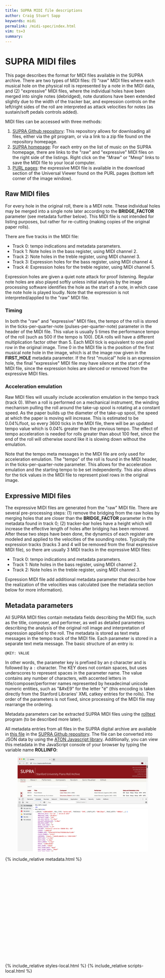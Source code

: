 ```yaml
---
title: SUPRA MIDI file descriptions
author: Craig Stuart Sapp
keywords: midi
permalink: /midi-spec/index.html
vim: ts=3
summary: 
---
```


# SUPRA MIDI files #

This page describes the format for MIDI files available in the
SUPRA archive.  There are two types of MIDI files: (1) "raw" MIDI files
where each musical hole on the physical roll is represented by a
note in the MIDI data, and (2) "expressive" MIDI files, where the individual
holes have been merged into single notes (debridged), note durations have
been extended slightly due to the width of the tracker bar, and expression
controls on the left/right sides of the roll are interpreted as attack
velocities for notes (as sustain/soft pedals controls added).

MIDI files can be accessed with three methods:

<ol>
<li> <a target="_blank" href="https://github.com/pianoroll/SUPRA">SUPRA Github repository</a>: This repository allows for downloading all files, either via the <i>git</i> program, or via a link to a zip file found on the repository homepage. </li>
<li> <a target="_blank" href="/">SUPRA homepage</a>: For each entry on the list of music on the SUPRA homepage, there are links to the "raw" and "expressive" MIDI files on the right side of the listings.  Right click on the "Mraw" or "Mexp" links to save the MIDI file to your local computer. </li>
<li> <a target="_blank" href="https://purl.stanford.edu/zw904vm6502">PURL pages</a>: the expressive MIDI file is available in the download section of the Universal Viewer found on the PURL pages (bottom left corner of the image window).  </li>
</ol>

## Raw MIDI files ##

For every hole in the original roll, there is a MIDI note.  These individual holes
may be merged into a single note later according to the <b>BRIDGE_FACTOR</b> 
parameter (see metadata further below).  This MIDI file is not intended for
listing purposes, but rather for re-cutting (making copies of the original paper
rolls).

There are five tracks in the MIDI file:
<ul>
<li> Track 0: tempo indications and metadata parameters.</li>
<li> Track 1: Note holes in the bass register, using MIDI channel 2.</li>
<li> Track 2: Note holes in the treble register, using MIDI channel 3.</li>
<li> Track 3: Expression holes for the bass register, using MIDI channel 4.</li>
<li> Track 4: Expression holes for the treble register, using MIDI channel 5.</li>
</ul>

Expression holes are given a quiet note attack for proof listening.  Regular
note holes are also played softly unless initial analysis by the image processing
software identifies the hole as the start of a note, in which case the note hole
is played loudly.  Note that the expression is not interpreted/applied 
to the "raw" MIDI file.

### Timing ###

In both the "raw" and "expressive" MIDI files, the tempo of the roll is stored
in the ticks-per-quarter-note (pulses-per-quarter-note) parameter in the 
header of the MIDI file.  This value is usually 5 times the performance tempo
of the roll (such as 500 if the tempo is 100).  DEA rolls will have a different
multiplication factor other than 5.  Each MIDI tick is equivalent to one pixel
row in the original image.  Time 0 in the MIDI file is the position of the
first musical note hole in the image, which is at the image row given 
in the <b>FIRST_HOLE</b> metadata parameter.  If the first "musical" hole is
an expression hole, the final "expressive" MIDI file may have silence 
at the start of the MIDI file, since the expression holes are silenced or 
removed from the expressive MIDI files.

### Acceleration emulation ###

Raw MIDI files will usually include acceleration emulation in the
tempo track (track 0).  When a roll is performed on a mechanical
instrument, the winding mechanism pulling the roll around the take-up
spool is rotating at a constant speed. As the paper builds up the
diameter of the take-up spool, the speed at which the paper is
moving will increase.  This is estimated to be 0.04%/foot, so every
3600 ticks in the MIDI file, there will be an updated tempo value
which is 0.04% greater than the previous tempo.  The effect of tempo
acceleration is needed for rolls greater than about 100 feet, since the
end of the roll will otherwise sound like it is slowing down without
the emulation.

Note that the tempo meta messages in the MIDI file are only used for 
acceleration emulation.  The "tempo" of the roll is found in the MIDI
header, in the ticks-per-quarter-note parameter.  This allows for the
acceleration emulation and the starting tempo to be set independently.
This also allows for the tick values in the MIDI file to represent
pixel rows in the original image.

## Expressive MIDI files ##

The expressive MIDI files are generated from the "raw" MIDI file.  There
are several pre-processing steps: (1) remove the bridging from the raw holes
by merging holes that are closer than the <b>BRIDGE_FACTOR</b> parameter
in the metadata found in track 0; (2) tracker-bar holes have a height which
will increase the effective length of holes after bridging has been removed.
After these two steps have been done, the dynamics of each register are
modeled and applied to the velocities of the sounding notes.  Typically the
expression tracks (tracks 3 and 4 will be removed from the final expressive
MIDI file), so there are usually 3 MIDI tracks in the expressive MIDI files:

<ul>
<li> Track 0: tempo indications and metadata parameters.</li>
<li> Track 1: Note holes in the bass register, using MIDI channel 2.</li>
<li> Track 2: Note holes in the treble register, using MIDI channel 3.</li>
</ul>

Expression MIDI file add additional metadata parameter that describe how
the realization of the velocities was calculated (see the metadata
section below for more information).

## Metadata parameters ##

All SUPRA MIDI files contain metadata fields describing the MIDI
file, such as the title, composer, and performer, as well as detailed
parameters describing the analysis of the original roll image and
interpretation of expression applied to the roll.  The metadata is
stored as text meta messages in the tempo track of the MIDI file.
Each parameter is stored in a separate text meta message.  The basic
structure of an entry is:

```
@KEY: VALUE
```

In other words, the parameter key is prefixed by an `@` character
and is followed by a `:` character.  The KEY does not contain
spaces, but uses underscores to represent spaces in the parameter
name.  The value contains any number of characters, with accented
letters in title/composer/performer names represented by hexadecimal
unicode numeric entities, such as "&#xE9" for the letter "é" (this
encoding is taken directly from the Stanford Libraries' XML catkey
entries for the rolls).  The order of the parameters is not fixed, 
since processing of the MIDI file may rearrange the ordering.

Metadata parameters can be extracted SUPRA MIDI files using the <a
target="_blank"
href="https://github.com/pianoroll/midiroll/blob/master/tools/rolltext.cpp">rolltext</a>
program (to be described more later).

All metadata entries from all files in the SUPRA digital archive 
are available in <a target="_blank" href="https://github.com/pianoroll/SUPRA/blob/master/index.aton">this file</a> 
in the <a target="_blank" href="https://github.com/pianoroll/SUPRA">SUPRA Github repository</a>.
The file can be converted into JSON data by using the <a target="_blank" href="https://aton.sapp.org"> ATON Javascript library</a>.
Additionally, you can view this metadata in the JavaScript console of your browser by typing the variable name <b>ROLLINFO</b>:


<figure class="figure">
  <img src="rollinfo.png" width="800" class="figure-img img-fluid center-block rounded" alt="figure.">
</figure>




{% include_relative metadata.html %}

<div style="height:300px"></div>

{% include_relative styles-local.html %}
{% include_relative scripts-local.html %}



